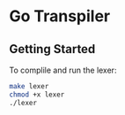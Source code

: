 
# Go Transpiler

## Getting Started
To complile and run the lexer:
```bash
make lexer
chmod +x lexer
./lexer
```
